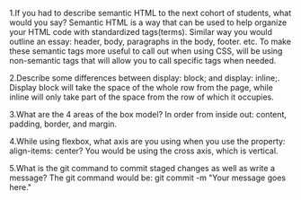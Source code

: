 1.If you had to describe semantic HTML to the next cohort of students, what would you say?
	Semantic HTML is a way that can be used to help organize your HTML code with standardized tags(terms). 
	Similar way you would outline an essay: header, body, paragraphs in the body, footer. etc. To make these
	semantic tags more useful to call out when using CSS, will be using non-semantic tags that will allow you
	to call specific  tags when needed.

2.Describe some differences between display: block; and display: inline;.
	Display block will take the space of the whole row from the page, while inline will only take part of the 
	space from the row of which it occupies.

3.What are the 4 areas of the box model?
	In order from inside out: content, padding, border, and margin.

4.While using flexbox, what axis are you using when you use the property: align-items: center?
	You would be using the cross axis, which is vertical.

5.What is the git command to commit staged changes as well as write a message?
	The git command would be: git commit -m "Your message goes here."